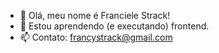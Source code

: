 - 👋 Olá, meu nome é Franciele Strack!
- 🌱 Estou aprendendo (e executando) frontend.
- 📫 Contato: francystrack@gmail.com

<!---
francystrack/francystrack is a ✨ special ✨ repository because its `README.md` (this file) appears on your GitHub profile.
You can click the Preview link to take a look at your changes.
--->

